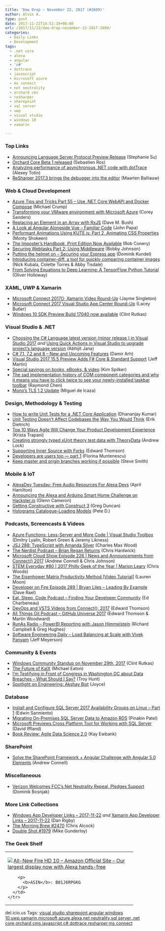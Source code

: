 ```yaml
---
title: 'Dew Drop – November 22, 2017 (#2609)'
author: Alvin A.
type: post
date: 2017-11-22T14:52:10+00:00
url: /2017/11/22/dew-drop-november-22-2017-2609/
categories:
  - Daily Links
  - Development
tags:
  - .net core
  - alexa
  - angular
  - 'c#'
  - dottrace
  - javascript
  - microsoft azure
  - ms connect
  - net neutrality
  - orchard cms
  - resharper
  - sharepoint
  - sql server
  - uwp
  - visual studio
  - windows 10
  - xamarin

---
```

### <a name="top"></a>Top Links

  * <a href="https://blogs.msdn.microsoft.com/visualstudio/2017/11/21/announcing-language-server-protocol-preview-release/" target="_blank">Announcing Language Server Protocol Preview Release</a> (Stephanie Su)
  * <a href="https://blogs.msdn.microsoft.com/webdev/2017/11/21/orchard-core-beta-annoucement/" target="_blank">Orchard Core Beta 1 released</a> (Sebastien Ros)
  * <a href="https://blog.jetbrains.com/dotnet/2017/11/22/analyzing-performance-asynchronous-net-code-dottrace/" target="_blank">Analyzing performance of asynchronous .NET code with dotTrace</a> (Alexey Totin)
  * <a href="https://blog.jetbrains.com/dotnet/2017/11/21/resharper-2017-3-brings-debugger-editor/" target="_blank">ReSharper 2017.3 brings the debugger into the editor</a> (Maarten Balliauw)



### <a name="web"></a>Web & Cloud Development

  * <a href="https://www.michaelcrump.net/azure-tips-and-tricks55/" target="_blank">Azure Tips and Tricks Part 55 &#8211; Use .NET Core WebAPI and Docker Compose</a> (Michael Crump)
  * <a href="https://azure.microsoft.com/blog/transforming-your-vmware-environment-with-microsoft-azure/" target="_blank">Transforming your VMware environment with Microsoft Azure</a> (Corey Sanders)
  * <a href="https://blog.dmbcllc.com/replacing-element-array-rxjs/" target="_blank">Replacing an Element in an Array with RxJS</a> (Dave M. Bush)
  * <a href="https://johnpapa.net/a-look-at-angular-alongside-vue-3/" target="_blank">A Look at Angular Alongside Vue &#8211; Familiar Code</a> (John Papa)
  * <a href="https://code.tutsplus.com/tutorials/performant-animations-using-kutejs-animating-css-properties--cms-29702" target="_blank">Performant Animations Using KUTE.js: Part 2, Animating CSS Properties</a> (Monty Shokeen)
  * <a href="http://feedproxy.google.com/~r/wekeroad/EeKc/~3/0Ma6WSM-mro/" target="_blank">The Imposter&#8217;s Handbook, Print Edition Now Available</a> (Rob Conery)
  * <a href="https://auth0.com/blog/securing-webtasks-part-2-using-middleware/" target="_blank">Securing Webtasks Part 2: Using Middleware</a> (Bobby Johnson)
  * <a href="https://twilioinc.wpengine.com/2017/11/securing-your-express-app.html" target="_blank">Putting the helmet on – Securing your Express app</a> (Dominik Kundel)
  * <a href="http://feedproxy.google.com/~r/GDBcode/~3/Z5G6rCexwW8/introducing-container-diff-tool-for.html" target="_blank">Introducing container-diff, a tool for quickly comparing container images</a> (Nick Kubala, Colette Torres & Abby Tisdale)
  * <a href="https://www.toptal.com/machine-learning/tensorflow-python-tutorial" target="_blank">From Solving Equations to Deep Learning: A TensorFlow Python Tutorial</a> (Oliver Holloway)



### <a name="silverlight"></a>XAML, UWP & Xamarin

  * <a href="https://blog.xamarin.com/microsoft-connect-2017-xamarin-video-round/" target="_blank">Microsoft Connect 2017(); Xamarin Video Round-Up</a> (Jayme Singleton)
  * <a href="https://blogs.msdn.microsoft.com/vsappcenter/microsoft-connect-2017-visual-studio-app-center-round-up/" target="_blank">Microsoft Connect 2017 Visual Studio App Center Round-Up</a> (Lacey Butler)
  * <a href="http://blogs.windows.com/buildingapps/2017/11/21/windows-10-sdk-preview-build-17040-now-available/?WT.mc_id=DX_MVP4025064" target="_blank">Windows 10 SDK Preview Build 17040 now available</a> (Clint Rutkas)



### <a name="dotnet"></a>Visual Studio & .NET

  * <a href="http://dailydotnettips.com/2017/11/21/choosing-the-c-language-latest-version-minor-release-in-visual-studio-2017/" target="_blank">Choosing the C# Language latest version (minor release ) in Visual Studio 2017</a> _and_ <a href="http://dailydotnettips.com/2017/11/22/using-quick-actions-in-visual-studio-to-upgrade-projects-language-version/" target="_blank">Using Quick Actions in Visual Studio to upgrade project’s language version</a> (Abhijit Jana)
  * <a href="http://feedproxy.google.com/~r/netCurryRecentArticles/~3/X88U35hPsO8/ShowArticle.aspx" target="_blank">C# 7.1, 7.2 and 8 &#8211; New and Upcoming Features</a> (Damir Arh)
  * <a href="http://www.infoq.com/news/2017/11/fsharp-vs2017-15.5-preview4?utm_campaign=infoq_content&utm_source=infoq&utm_medium=feed&utm_term=global" target="_blank">Visual Studio 2017 15.5 Preview Adds F# Core & Standard Support</a> (Jeff Martin)
  * <a href="https://blogs.msdn.microsoft.com/microsoft_press/2017/11/21/special-savings-on-books-ebooks-video/" target="_blank">Special savings on books, eBooks, & video</a> (Kim Spilker)
  * <a href="https://blogs.msdn.microsoft.com/oldnewthing/20171121-00/?p=97435" target="_blank">The sad implementation history of COM component categories and why it means you have to click twice to see your newly-installed taskbar toolbar</a> (Raymond Chen)
  * <a href="http://tirania.org/blog/archive/2017/Nov-20.html" target="_blank">Mono&#8217;s TLS 1.2 Update</a> (Miguel de Icaza)



### <a name="design"></a>Design, Methodology & Testing

  * <a href="https://www.infragistics.com:443/community/blogs/infragistics/archive/2017/11/21/how-to-write-unit-tests-for-a-net-core-application.aspx" target="_blank">How to write Unit Tests for a .NET Core Application</a> (Dhananjay Kumar)
  * <a href="https://blog.ndepend.com/unit-testing-affect-codebases/" target="_blank">Unit Testing Doesn’t Affect Codebases the Way You Would Think</a> (Erik Dietrich)
  * <a href="https://dzone.com/articles/top-10-ways-agile-will-change-your-product-develop?utm_medium=feed&utm_source=feedpress.me&utm_campaign=Feed%3A+dzone%2Fagile" target="_blank">Top 10 Ways Agile Will Change Your Product Development Experience</a> (Krista Trapani)
  * <a href="https://andrewlock.net/creating-strongly-typed-xunit-theory-test-data-with-theorydata/" target="_blank">Creating strongly typed xUnit theory test data with TheoryData</a> (Andrew Lock)
  * <a href="https://blogs.msdn.microsoft.com/devops/2017/11/21/supporting-inner-source-with-forks/" target="_blank">Supporting Inner Source with Forks</a> (Edward Thomson)
  * <a href="https://medium.com/google-developers/developers-are-users-too-part-1-c753483a50dc?source=rss----2e5ce7f173a5---4" target="_blank">Developers are users too — part 1</a> (Florina Muntenescu)
  * <a href="https://ardalis.com/keep-master-and-origin-branches-working-if-possible" target="_blank">Keep master and origin branches working if possible</a> (Steve Smith)



### <a name="mobile"></a>Mobile & IoT

  * <a href="https://lovemyecho.com/2017/11/21/alexadev-tuesday-free-audio-resources-alexa-devs/" target="_blank">AlexaDev Tuesday: Free Audio Resources For Alexa Devs</a> (April Hamilton)
  * <a href="https://developer.amazon.com/blogs/alexa/post/0ea24996-9bc1-4423-bbb5-a633d76c9d51/announcing-the-alexa-and-arduino-smart-home-challenge-on-hackster-io" target="_blank">Announcing the Alexa and Arduino Smart Home Challenge on Hackster.io</a> (Glenn Cameron)
  * <a href="https://channel9.msdn.com/coding4fun/blog/Getting-Constructive-with-Construct-3?WT.mc_id=DX_MVP4025064" target="_blank">Getting Constructive with Construct 3</a> (Greg Duncan)
  * <a href="http://peted.azurewebsites.net/holograms-catalogueloading-models/" target="_blank">Holograms Catalogue–Loading Models</a> (Pete D.)



### <a name="podcasts"></a>Podcasts, Screencasts & Videos

  * <a href="https://channel9.msdn.com/Shows/Visual-Studio-Toolbox/Azure-Functions-Less-Server-and-More-Code?WT.mc_id=DX_MVP4025064" target="_blank">Azure Functions: Less-Server and More Code | Visual Studio Toolbox</a> (Dmitry Lyalin, Robert Green & Jeremy Likness)
  * <a href="https://devchat.tv/js-jabber/jsj-288-typescript-amanda-silver" target="_blank">JSJ 288: TypeScript with Amanda Silver</a> (Charles Max Wood)
  * <a href="http://nerdist.nerdistind.libsynpro.com/brian-regan-returns" target="_blank">The Nerdist Podcast &#8211; Brian Regan Returns</a> (Chris Hardwick)
  * <a href="http://feeds.microsoftcloudshow.com/~r/microsoftcloudshowepisodes/~3/bHgWT2h0DF8/226-news-and-announcements-from-connect-2017" target="_blank">Microsoft Cloud Show Episode 226 | News and Announcements from Connect() 2017</a> (Andrew Connell & Chris Johnson)
  * <a href="http://remarkablechatter.com/stem-everyday-80-2017-philly-geek-year-marion-leary/" target="_blank">STEM Everyday #80 | 2017 Philly Geek of the Year | Marion Leary</a> (Chris Woods)
  * <a href="https://blog.trello.com/eisenhower-matrix-productivity-tool-trello-board" target="_blank">The Eisenhower Matrix Productivity Method [Video Tutorial]</a> (Lauren Moon)
  * <a href="http://developeronfire.com/podcast/episode-289-bryan-liles-leading-by-example" target="_blank">Developer on Fire Episode 289 | Bryan Liles &#8211; Leading By Example</a> (Dave Rael)
  * <a href="https://developer.telerik.com/content-types/podcast/finding-developer-community/" target="_blank">Eat, Sleep, Code Podcast &#8211; Finding Your Developer Community</a> (Ed Charbeneau)
  * <a href="https://blogs.msdn.microsoft.com/devops/2017/11/22/devops-and-vsts-videos-from-connect-2017/" target="_blank">DevOps and VSTS Videos from Connect(); 2017</a> (Edward Thomson)
  * <a href="https://www.allthingsgit.com/episodes/github_universe_2017.html" target="_blank">All Things Git Podcast &#8211; GitHub Universe 2017</a> (Edward Thomson & Martin Woodward)
  * <a href="http://feedproxy.google.com/~r/RunaAsRadioWma/~3/Ind---Vx54g/default.aspx" target="_blank">RunAs Radio &#8211; PowerBI Reporting with Jason Himmelstein</a> (Richard Campbell & Greg Hughes)
  * <a href="https://softwareengineeringdaily.com/2017/11/22/load-balancing-at-scale-with-vivek-panyam/" target="_blank">Software Engineering Daily &#8211; Load Balancing at Scale with Vivek Panyam</a> (Jeff Meyerson)



### <a name="events"></a>Community & Events

  * <a href="http://blogs.windows.com/buildingapps/2017/11/21/windows-community-standup-november-29th-2017/?WT.mc_id=DX_MVP4025064" target="_blank">Windows Community Standup on November 29th, 2017</a> (Clint Rutkas)
  * <a href="https://samestuffdifferentday.com/2017/11/21/the-future-of-kalx/" target="_blank">The Future of KalX</a> (Michael Eaton)
  * <a href="http://feedproxy.google.com/~r/TroyHunt/~3/B5yv7iUo4h0/" target="_blank">I&#8217;m Testifying in Front of Congress in Washington DC about Data Breaches &#8211; What Should I Say?</a> (Troy Hunt)
  * <a href="http://blog.getpostman.com/2017/11/22/spotlight-on-engineering-akshay-bist/" target="_blank">Spotlight on Engineering: Akshay Bist</a> (Joyce)



### <a name="sql"></a>Database

  * <a href="http://feedproxy.google.com/~r/MSSQLTips-LatestSqlServerTips/~3/WBoXwsjjfbo/tip.asp" target="_blank">Install and Configure SQL Server 2017 Availability Groups on Linux &#8211; Part 1</a> (Edwin Sarmiento)
  * <a href="http://feedproxy.google.com/~r/MSSQLTips-LatestSqlServerTips/~3/F1j1YSuUJkk/tip.asp" target="_blank">Migrating On-Premises SQL Server Data to Amazon RDS</a> (Pinakin Patel)
  * <a href="http://www.infoq.com/news/2017/11/sql-operations-studio-preview?utm_campaign=infoq_content&utm_source=infoq&utm_medium=feed&utm_term=global" target="_blank">Microsoft Previews Cross Platform Tool for Working with SQL Server</a> (David Iffland)
  * <a href="http://www.i-programmer.info/bookreviews/218-data-science/11320-agile-data-science-20.html" target="_blank">Book Review: Agile Data Science 2.0</a> (Kay Ewbank)



### <a name="sp"></a>SharePoint

  * <a href="http://feedproxy.google.com/~r/AndrewConnell/~3/210mwgon-y0/solve-the-sharepoint-framework-angular-challenge-with-angular-5-0-elements" target="_blank">Solve the SharePoint Framework + Angular Challenge with Angular 5.0 Elements</a> (Andrew Connell)



### <a name="misc"></a>Miscellaneous

  * <a href="https://www.androidheadlines.com/2017/11/verizon-welcomes-fccs-net-neutrality-repeal-pledges-support.html" target="_blank">Verizon Welcomes FCC’s Net Neutrality Repeal, Pledges Support</a> (Dominik Bosnjak)



### <a name="links"></a>More Link Collections

  * <a href="https://www.windowsappdev.com/2017/11/windows-app-developer-links-2017-11-22/" target="_blank">Windows App Developer Links &#8211; 2017-11-22</a> _and_ <a href="https://www.allaboutxamarin.com/2017/11/xamarin-app-developer-links-2017-11-22/" target="_blank">Xamarin App Developer Links &#8211; 2017-11-22</a> (Dan Rigby)
  * <a href="http://feedproxy.google.com/~r/ReflectivePerspective/~3/7aFeY-9Tftw/" target="_blank">The Morning Brew #2470</a> (Chris Alcock)
  * <a href="https://afreshcup.com/home/2017/11/22/double-shot-1979.html" target="_blank">Double Shot #1979</a> (Mike Gunderloy)



### <a name="shelf"></a>The Geek Shelf

<div class="wlWriterEditableSmartContent" id="scid:7dc1bd33-94bd-46fd-a20b-0131235bcd47:eac73094-dd59-42d2-a216-08987c9bcfae" style="margin: 0px; padding: 0px; float: none; display: inline;">
  <table cellspacing="0" cellpadding="2" width="400" border="0" unselectable="on">
    <tr>
      <td valign="top" width="400">
        <p>
          <a title="All-New Fire HD 10 - Amazon Official Site - Our largest display now with Alexa hands-free" href="http://www.amazon.com/exec/obidos/ASIN/B01J6RPGKG/amavin-20"><img data-recalc-dims="1" decoding="async" src="https://i0.wp.com/images-na.ssl-images-amazon.com/images/I/41VFbHXt37L._AC_US218_.jpg?w=660&#038;ssl=1" border="0" align="left" style="float:left" />All-New Fire HD 10 &#8211; Amazon Official Site &#8211; Our largest display now with Alexa hands-free</a>
        </p>
        
        <p>
          <b>ASIN</b>: B01J6RPGKG
        </p>
      </td>
    </tr>
  </table>
</div>



<div class="wlWriterEditableSmartContent" id="scid:77ECF5F8-D252-44F5-B4EB-D463C5396A79:52015d5c-e166-45d3-ab02-6007f5f1ddfa" style="margin: 0px; padding: 0px; float: none; display: inline;">
  del.icio.us Tags: <a href="http://del.icio.us/popular/visual+studio" rel="tag">visual studio</a>,<a href="http://del.icio.us/popular/sharepoint" rel="tag">sharepoint</a>,<a href="http://del.icio.us/popular/angular" rel="tag">angular</a>,<a href="http://del.icio.us/popular/windows+10" rel="tag">windows 10</a>,<a href="http://del.icio.us/popular/uwp" rel="tag">uwp</a>,<a href="http://del.icio.us/popular/xamarin" rel="tag">xamarin</a>,<a href="http://del.icio.us/popular/microsoft+azure" rel="tag">microsoft azure</a>,<a href="http://del.icio.us/popular/alexa" rel="tag">alexa</a>,<a href="http://del.icio.us/popular/net+neutrality" rel="tag">net neutrality</a>,<a href="http://del.icio.us/popular/sql+server" rel="tag">sql server</a>,<a href="http://del.icio.us/popular/.net+core" rel="tag">.net core</a>,<a href="http://del.icio.us/popular/orchard+cms" rel="tag">orchard cms</a>,<a href="http://del.icio.us/popular/javascript" rel="tag">javascript</a>,<a href="http://del.icio.us/popular/c%23" rel="tag">c#</a>,<a href="http://del.icio.us/popular/dottrace" rel="tag">dottrace</a>,<a href="http://del.icio.us/popular/resharper" rel="tag">resharper</a>,<a href="http://del.icio.us/popular/ms+connect" rel="tag">ms connect</a>
</div>